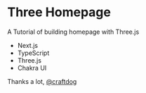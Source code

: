 # Three Homepage

A Tutorial of building homepage with Three.js

- Next.js
- TypeScript
- Three.js
- Chakra UI

Thanks a lot, [@craftdog](https://github.com/craftzdog/craftzdog-homepage#:~:text=a%20link%20to-,my%20homepage,-Do%20not%20use)

